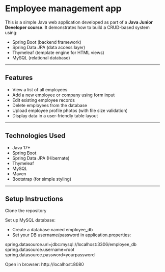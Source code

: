 # Employee management app

This is a simple Java web application developed as part of a **Java Junior Developer course**. It demonstrates how to build a CRUD-based system using:

- Spring Boot (backend framework)
- Spring Data JPA (data access layer)
- Thymeleaf (template engine for HTML views)
- MySQL (relational database)

---

## Features

- View a list of all employees
- Add a new employee or company using form input
- Edit existing employee records
- Delete employees from the database
- Upload employee profile photos (with file size validation)
- Display data in a user-friendly table layout

---

## Technologies Used

- Java 17+
- Spring Boot
- Spring Data JPA (Hibernate)
- Thymeleaf
- MySQL
- Maven
- Bootstrap (for simple styling)

---

##  Setup Instructions

Clone the repository

Set up MySQL database:
- Create a database named employee_db
- Set your DB username/password in application.properties:

spring.datasource.url=jdbc:mysql://localhost:3306/employee_db
spring.datasource.username=root
spring.datasource.password=yourpassword


Open in browser: http://localhost:8080
